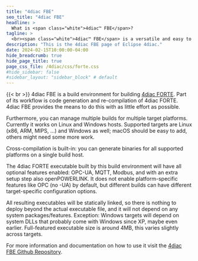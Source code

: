 ```yaml
---
title: "4diac FBE"
seo_title: "4diac FBE"
headline: > 
  What is <span class="white">4diac™ FBE</span>?
tagline: >
  <br><span class="white">4diac™ FBE</span> is a versatile and easy to use <br><span class="white">build environment</span> for 4diac FORTE.
description: "This is the 4diac FBE page of Eclipse 4diac."
date: 2024-02-15T10:00:00-04:00
hide_breadcrumb: true
hide_page_title: true
page_css_file: /4diac/css/forte.css
#hide_sidebar: false
#sidebar_layout: "sidebar_block" # default
---
```


{{< br >}}
4diac FBE is a build environment for building [4diac FORTE](../4diac_forte/). Part of its workflow is code generation and re-compilation of 4diac FORTE. 
4diac FBE provides the means to do this with as little effort as possible.

Furthermore, you can manage multiple builds for multiple target platforms. 
Currently it works on Linux and Windows hosts. 
Supported targets are Linux (x86, ARM, MIPS, …) and Windows as well; macOS should be easy to add, others might need some more work.

Cross-compilation is built-in: you can generate binaries for all supported platforms on a single build host.

The 4diac FORTE executable built by this build environment will have all optional features enabled: OPC-UA, MQTT, Modbus, and with an extra setup step also openPOWERLINK. It does not enable platform-specific features like OPC (no -UA) by default, but different builds can have different target-specific configuration options.

All resulting executables will be statically linked, so there is nothing to deploy beyond the actual executable file, and it will not depend on any system packages/features. Exception: Windows targets will depend on system DLLs that probably come with Windows since XP, maybe even earlier. Full-featured executable size is around 4MB, this varies slightly across targets.

For more information and documentation on how to use it visit the [4diac FBE Github Repository](https://github.com/eclipse-4diac/4diac-fbe).

